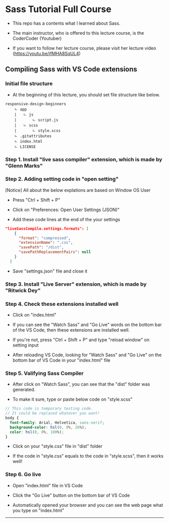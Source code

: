 # Sass Tutorial Full Course

- This repo has a contents what I learned about Sass.

- The main instructor, who is offered to this lecture course, is the CoderCoder (Youtuber)

- If you want to follow her lecture course, please visit her lecture video (https://youtu.be/jfMHA8SqUL4)


## Compiling Sass with VS Code extensions

### Initial file structure

- At the beginning of this lecture, you should set file structure like below.

```
responsive-design-beginners
	ㄴ app
	|   ㄴ js
	|       ㄴ script.js
	|   ㄴ scss
	|       ㄴ style.scss
	ㄴ .gitattributes
	ㄴ index.html
	ㄴ LICENSE 
```

### Step 1. Install "live sass compiler" extension, which is made by "Glenn Marks"


### Step 2. Adding setting code in "open setting"

\[Notice\] All about the below explations are based on Window OS User

- Press "Ctrl + Shift + P"

- Click on "Preferences: Open User Settings (JSON)"

- Add these code lines at the end of the your settings

```JSON
"liveSassCompile.settings.formats": [
    {
      "format": "compressed",
      "extensionName": ".css",
      "savePath": "/dist",
      "savePathReplacementPairs": null
    }
  ]
```

- Save "settings.json" file and close it

### Step 3. Install "Live Server" extension, which is made by "Ritwick Dey"


### Step 4. Check these extensions installed well

- Click on "index.html"

- If you can see the "Watch Sass" and "Go Live" words on the bottom bar of the VS Code, then these extensions are installed well.

- If you're not, press "Ctrl + Shift + P" and type "reload window" on setting input

- After reloading VS Code, looking for "Watch Sass" and "Go Live" on the bottom bar of VS Code in your "index.html" file

### Step 5. Valifying Sass Compiler

- After click on "Watch Sass", you can see that the "dist" folder was generated.

- To make it sure, type or paste below code on "style.scss"

```scss
// This code is temporary testing code.
// It could be replaced whatever you want!
body {
  font-family: Arial, Helvetica, sans-serif;
  background-color: hsl(0, 0%, 26%);
  color: hsl(0, 0%, 100%);
}

```

- Click on your "style.css" file in "dist" folder

- If the code in "style.css" equals to the code in "style.scss", then it works well!

### Step 6. Go live

- Open "index.html" file in VS Code

- Click the "Go Live" button on the bottom bar of VS Code

- Automatically opened your browser and you can see the web page what you type on "index.html"

-----------

